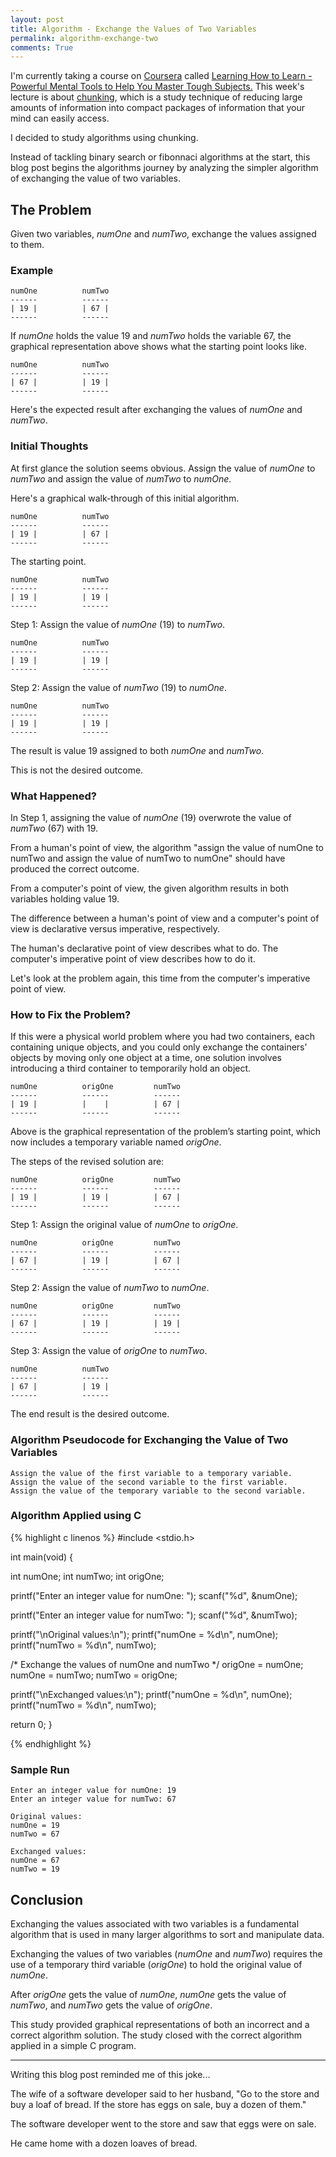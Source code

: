 ```yaml
---
layout: post
title: Algorithm - Exchange the Values of Two Variables
permalink: algorithm-exchange-two
comments: True
---
```


I'm currently taking a course on [Coursera](http://www.coursera.org) called [Learning How to Learn - Powerful Mental Tools to Help You Master Tough Subjects.](https://www.coursera.org/course/learning) This week's lecture is about [chunking](http://en.wikipedia.org/wiki/Chunking_%28psychology%29), which is a study technique of reducing large amounts of information into compact packages of information that your mind can easily access. 

I decided to study algorithms using chunking.

Instead of tackling binary search or fibonnaci algorithms at the start, this blog post begins the algorithms journey by analyzing the simpler algorithm of exchanging the value of two variables.

## The Problem

Given two variables, *numOne* and *numTwo*, exchange the values assigned to them.

### Example

    numOne          numTwo
    ------          ------
    | 19 |          | 67 |
    ------          ------

If *numOne* holds the value 19 and *numTwo* holds the variable 67, the graphical representation above shows what the starting point looks like.

    numOne          numTwo
    ------          ------
    | 67 |          | 19 |
    ------          ------

Here's the expected result after exchanging the values of *numOne* and *numTwo*.

### Initial Thoughts

At first glance the solution seems obvious. Assign the value of *numOne* to *numTwo* and assign the value of *numTwo* to *numOne*.

Here's a graphical walk-through of this initial algorithm.

    numOne          numTwo
    ------          ------
    | 19 |          | 67 |
    ------          ------

The starting point.

    numOne          numTwo 
    ------          ------
    | 19 |          | 19 |
    ------          ------

Step 1: Assign the value of *numOne* (19) to *numTwo*.

    numOne          numTwo
    ------          ------
    | 19 |          | 19 |
    ------          ------

Step 2: Assign the value of *numTwo* (19) to *numOne*.

    numOne          numTwo
    ------          ------
    | 19 |          | 19 |
    ------          ------

The result is value 19 assigned to both *numOne* and *numTwo*.

This is not the desired outcome.

### What Happened?

In Step 1, assigning the value of *numOne* (19) overwrote the value of *numTwo* (67) with 19.

From a human's point of view, the algorithm "assign the value of numOne to numTwo and assign the value of numTwo to numOne" should have produced the correct outcome.

From a computer's point of view, the given algorithm results in both variables holding value 19.

The difference between a human's point of view and a computer's point of view is declarative versus imperative, respectively.

The human's declarative point of view describes what to do. The computer's imperative point of view describes how to do it. 

Let's look at the problem again, this time from the computer's imperative point of view.

### How to Fix the Problem?

If this were a physical world problem where you had two containers, each containing unique objects, and you could only exchange the containers’ objects by moving only one object at a time, one solution involves introducing a third container to temporarily hold an object.

    numOne          origOne         numTwo
    ------          ------          ------
    | 19 |          |    |          | 67 |
    ------          ------          ------

Above is the graphical representation of the problem’s starting point, which now includes a temporary variable named *origOne*.

The steps of the revised solution are:

    numOne          origOne         numTwo
    ------          ------          ------
    | 19 |          | 19 |          | 67 |
    ------          ------          ------

Step 1: Assign the original value of *numOne* to *origOne*.

    numOne          origOne         numTwo
    ------          ------          ------
    | 67 |          | 19 |          | 67 |
    ------          ------          ------

Step 2: Assign the value of *numTwo* to *numOne*.

    numOne          origOne         numTwo
    ------          ------          ------
    | 67 |          | 19 |          | 19 |
    ------          ------          ------

Step 3: Assign the value of *origOne* to *numTwo*.

    numOne          numTwo
    ------          ------
    | 67 |          | 19 |
    ------          ------

The end result is the desired outcome.

### Algorithm Pseudocode for Exchanging the Value of Two Variables

    Assign the value of the first variable to a temporary variable.
    Assign the value of the second variable to the first variable.
    Assign the value of the temporary variable to the second variable.

### Algorithm Applied using C

{% highlight c linenos %}
#include <stdio.h>

int main(void) {

   int numOne;
   int numTwo;
   int origOne;

   printf("Enter an integer value for numOne: ");
   scanf("%d", &numOne);

   printf("Enter an integer value for numTwo: ");
   scanf("%d", &numTwo);

   printf("\nOriginal values:\n");
   printf("numOne = %d\n", numOne);
   printf("numTwo = %d\n", numTwo);

   /* Exchange the values of numOne and numTwo */
   origOne = numOne;
   numOne = numTwo;
   numTwo = origOne;

   printf("\nExchanged values:\n");
   printf("numOne = %d\n", numOne);
   printf("numTwo = %d\n", numTwo);

   return 0;
}

{% endhighlight %}

### Sample Run

    Enter an integer value for numOne: 19
    Enter an integer value for numTwo: 67
         
    Original values:
    numOne = 19
    numTwo = 67
         
    Exchanged values:
    numOne = 67
    numTwo = 19

## Conclusion

Exchanging the values associated with two variables is a fundamental algorithm that is used in many larger algorithms to sort and manipulate data.

Exchanging the values of two variables (*numOne* and *numTwo*) requires the use of a temporary third variable (*origOne*) to hold the original value of *numOne*.

After *origOne* gets the value of *numOne*, *numOne* gets the value of *numTwo*, and *numTwo* gets the value of *origOne*.

This study provided graphical representations of both an incorrect and a correct algorithm solution. The study closed with the correct algorithm applied in a simple C program.

-----

Writing this blog post reminded me of this joke...

The wife of a software developer said to her husband, "Go to the store and buy a loaf of bread. If the store has eggs on sale, buy a dozen of them." 

The software developer went to the store and saw that eggs were on sale.

He came home with a dozen loaves of bread.
